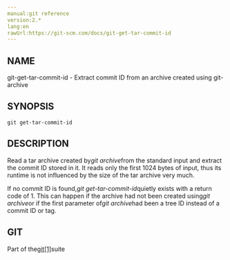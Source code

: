 ```yaml
---
manual:git reference
version:2.*
lang:en
rawUrl:https://git-scm.com/docs/git-get-tar-commit-id
---
```



## [](%5323#_name "")NAME<a name="_name"></a>


git-get-tar-commit-id - Extract commit ID from an archive created using git-archive





## [](%5323#_synopsis "")SYNOPSIS<a name="_synopsis"></a>

```
git get-tar-commit-id
```




## [](%5323#_description "")DESCRIPTION<a name="_description"></a>


Read a tar archive created by<em>git archive</em>from the standard input and extract the commit ID stored in it. It reads only the first 1024 bytes of input, thus its runtime is not influenced by the size of the tar archive very much.




If no commit ID is found,<em>git get-tar-commit-id</em>quietly exists with a return code of 1. This can happen if the archive had not been created using<em>git archive</em>or if the first parameter of<em>git archive</em>had been a tree ID instead of a commit ID or tag.





## [](%5323#_git "")GIT<a name="_git"></a>


Part of the[git[1]](%2248    "")suite





